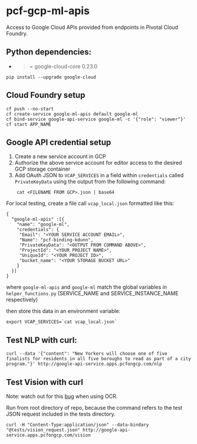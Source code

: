 # pcf-gcp-ml-apis
Access to Google Cloud APIs provided from endpoints in Pivotal Cloud Foundry.

## Python dependencies:

- >= google-cloud-core 0.23.0

`pip install --upgrade google-cloud`

## Cloud Foundry setup

    cf push --no-start
    cf create-service google-ml-apis default google-ml
    cf bind-service google-api-service google-ml -c '{"role": "viewer"}'
    cf start APP_NAME

## Google API credential setup

 1. Create a new service account in GCP
 2. Authorize the above service account for editor access to the desired GCP storage container
 3. Add OAuth JSON to `VCAP_SERVICES` in a field within `credentials` called `PrivateKeyData` using the output from the following command:

```
    cat <FILENAME FROM GCP>.json | base64
```

For local testing, create a file call `vcap_local.json` formatted like this:

```
{
  "google-ml-apis" :[{
    "name": "google-ml",
    "credentials": {
     "Email": "<YOUR SERVICE ACCOUNT EMAIL>",
     "Name": "pcf-binding-kdunn",
     "PrivateKeyData": "<OUTPUT FROM COMMAND ABOVE>",
     "ProjectId": "<YOUR PROJECT NAME>",
     "UniqueId": "<YOUR PROJECT ID>",
     "bucket_name": "<YOUR STORAGE BUCKET URL>"
    }
  }]
}
```

where `google-ml-apis` and `google-ml` match the global variables in `helper_functions.py` (SERVICE_NAME and SERVICE_INSTANCE_NAME respectively)

then store this data in an environment variable:

    export VCAP_SERVICES=`cat vcap_local.json`

## Test NLP with curl:

`curl --data '{"content": "New Yorkers will choose one of five finalists for residents in all five boroughs to read as part of a city program."}' http://google-api-service.apps.pcfongcp.com/nlp`

## Test Vision with curl

Note: watch out for this [bug](https://github.com/GoogleCloudPlatform/google-cloud-python/pull/2961) when using OCR.

Run from root directory of repo, because the command refers to the test JSON 
request included in the tests directory.

`curl -H "Content-Type:application/json" --data-bindary "@tests/vision_request.json" http://google-api-service.apps.pcfongcp.com/vision`

